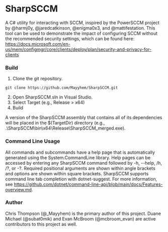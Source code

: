 # SharpSCCM
A C# utility for interacting with SCCM, inspired by the PowerSCCM project by @harmj0y, @jaredcatkinson, @enigma0x3, and @mattifestation. This tool can be used to demonstrate the impact of configuring SCCM without the recommended security settings, which can be found here: https://docs.microsoft.com/en-us/mem/configmgr/core/clients/deploy/plan/security-and-privacy-for-clients

### Build
1. Clone the git repository.
```
git clone https://github.com/Mayyhem/SharpSCCM.git
```
2. Open SharpSCCM.sln in Visual Studio.
3. Select Target (e.g., Release > x64)
4. Build

A version of the SharpSCCM assembly that contains all of its dependencies will be placed in the $(TargetDir) directory (e.g., .\SharpSCCM\bin\x64\Release\SharpSCCM_merged.exe).

### Command Line Usage
All commands and subcommands have a help page that is automatically generated using the System.CommandLine library. Help pages can be accessed by entering any SharpSCCM command followed by -h, --help, /h, /?, or -?. Required positional arguments are shown within angle brackets and options are shown within square brackets. SharpSCCM supports command line tab completion with dotnet-suggest. For more information, see https://github.com/dotnet/command-line-api/blob/main/docs/Features-overview.md.

### Author
Chris Thompson (@_Mayyhem) is the primary author of this project. Duane Michael (@subat0mik) and Evan McBroom (@mcbroom_evan) are active contributors to this project as well.